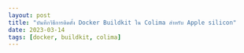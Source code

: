 ```yaml
---
layout: post
title: "บันทึกวิธีการติดตั้ง Docker Buildkit ใน Colima สำหรับ Apple silicon"
date: 2023-03-14
tags: [docker, buildkit, colima]
---
```

